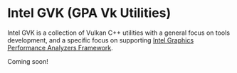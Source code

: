 
# Intel GVK (GPA Vk Utilities)

Intel GVK is a collection of Vulkan C++ utilities with a general focus on tools development, and a specific focus on supporting [Intel Graphics Performance Analyzers Framework](https://intel.github.io/gpasdk-doc/).

Coming soon!
